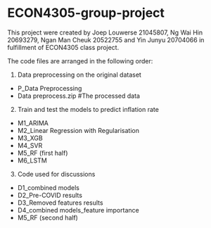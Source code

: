 # ECON4305-group-project
This project were created by Joep Louwerse 21045807, Ng Wai Hin 20693279, Ngan Man Cheuk 20522755 and Yin Junyu 20704066 in fulfillment of ECON4305 class project. 

The code files are arranged in the following order:

1. Data preprocessing on the original dataset
  - P_Data Preprocessing 
  - Data preprocess.zip  #The processed data 
2. Train and test the models to predict inflation rate
  - M1_ARIMA
  - M2_Linear Regression with Regularisation
  - M3_XGB
  - M4_SVR
  - M5_RF (first half)
  - M6_LSTM
3. Code used for discussions
  - D1_combined models
  - D2_Pre-COVID results
  - D3_Removed features results
  - D4_combined models_feature importance
  - M5_RF (second half)

